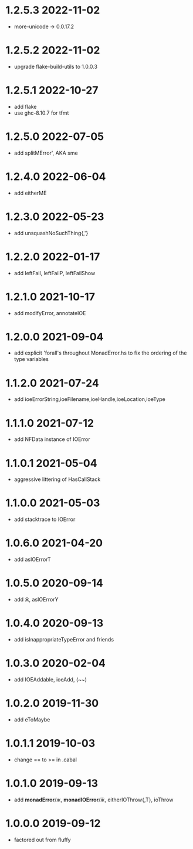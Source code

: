 1.2.5.3 2022-11-02
==================
- more-unicode -> 0.0.17.2

1.2.5.2 2022-11-02
==================
- upgrade flake-build-utils to 1.0.0.3

1.2.5.1 2022-10-27
==================
- add flake
- use ghc-8.10.7 for tfmt

1.2.5.0 2022-07-05
==================
- add splitMError', AKA sme

1.2.4.0 2022-06-04
==================
- add eitherME

1.2.3.0 2022-05-23
==================
- add unsquashNoSuchThing{,'}

1.2.2.0 2022-01-17
==================
- add leftFail, leftFailP, leftFailShow

1.2.1.0 2021-10-17
==================
- add modifyError, annotateIOE

1.2.0.0 2021-09-04
==================
- add explicit 'forall's throughout MonadError.hs to fix the ordering of the
  type variables

1.1.2.0 2021-07-24
==================
- add ioeErrorString,ioeFilename,ioeHandle,ioeLocation,ioeType

1.1.1.0 2021-07-12
==================
- add NFData instance of IOError

1.1.0.1 2021-05-04
==================
- aggressive littering of HasCallStack

1.1.0.0 2021-05-03
==================
- add stacktrace to IOError

1.0.6.0 2021-04-20
==================
- add asIOErrorT

1.0.5.0 2020-09-14
==================
- add ӂ, asIOErrorY

1.0.4.0 2020-09-13
==================
- add isInappropriateTypeError and friends

1.0.3.0 2020-02-04
==================
- add IOEAddable, ioeAdd, (~~)

1.0.2.0 2019-11-30
==================
- add eToMaybe

1.0.1.1 2019-10-03
==================
- change == to >= in .cabal

1.0.1.0 2019-09-13
==================
- add __monadError__/ж, __monadIOError__/ӝ, eitherIOThrow{,T}, ioThrow

1.0.0.0 2019-09-12
==================
- factored out from fluffy
